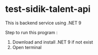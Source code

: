 # test-sidik-talent-api

This is backend service using .NET 9

Step to run this program :
1. Download and install .NET 9 if not exist
2. Open terminal 
